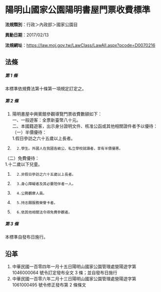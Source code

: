 # 陽明山國家公園陽明書屋門票收費標準




**法規類別**：行政＞內政部＞國家公園目

**異動日期**：2017/02/13  

**法規網址**：https://law.moj.gov.tw/LawClass/LawAll.aspx?pcode=D0070216



## 法條
##### 第 1 條
本標準依規費法第十條第一項規定訂定之。

##### 第 2 條
1. 陽明書屋中興賓館參觀導覽門票收費數額如下：  
一、一般遊客：全票新臺幣八十元。  
二、本國籍遊客，出示身分證明文件、核准公函或其他相關證件者予以優待：  
（一）半價優待：  
      1.假日參訪之六十五歲以上長者。
1.       2.學生。外國人在我國各級公、私立學校就讀者，享有半價優惠。  
（二）免費優待：  
      1.十二歲以下兒童。
1.       2.非假日參訪之六十五歲以上長者。
1.       3.身心障礙者及其必要陪伴者一人。
1.       4.公務觀摩人員。
1.       5.持志願服務榮譽卡者。
1.       6.依其他相關法令得免費參觀者。

##### 第 3 條
本標準自發布日施行。

## 沿革
1. 中華民國一百零四年一月十五日陽明山國家公園管理處營陽遊字第 1046000064 號令訂定發布全文 3  條；並自發布日施行
1. 中華民國一百零六年二月十三日陽明山國家公園管理處營陽遊字第 1061000495 號令修正發布第 2  條條文
